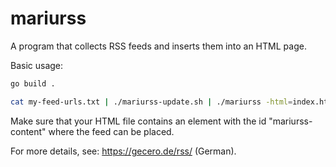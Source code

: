 # mariurss

A program that collects RSS feeds and inserts them into an HTML page.

Basic usage:
```sh
go build .

cat my-feed-urls.txt | ./mariurss-update.sh | ./mariurss -html=index.html
```
Make sure that your HTML file contains an element with the id "mariurss-content" where the feed can be placed.

For more details, see: https://gecero.de/rss/ (German).
